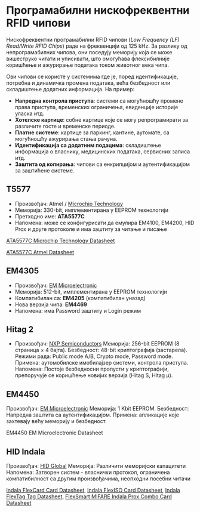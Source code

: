 # Програмабилни нискофреквентни RFID чипови

Нискофреквентни програмабилни RFID чипови (*Low Frequency (LF) Read/Write RFID
Chips*) раде на фреквенцији од 125 kHz. За разлику од непрограмабилних чипова,
они поседују меморију која се може вишеструко читати и уписивати, што омогућава
флексибилније коришћење и ажурирање података током животног века чипа.

Ови чипови се користе у системима где је, поред идентификације, потребна и
динамичка промена података, већа безбедност или складиштење додатних
информација. На пример:

* **Напредна контрола приступа**: системи са могућношћу промене права приступа,
временских ограничења, евиденције историје уласка итд.
* **Хотелске картице**: собне картице које се могу репрограмирати за различите
госте и временске периоде.
* **Платне системе**: картице за паркинг, кантине, аутомате, са могућношћу
ажурирања стања рачуна.
* **Идентификација са додатним подацима**: складиштење информација о власнику,
медицинских података, сервисних записа итд.
* **Заштита од копирања**: чипови са енкрипцијом и аутентификацијом за заштићене
системе.

## T5577

* Произвођач: Atmel / [Microchip Technology](https://www.microchip.com/)
* Меморија: 330-bit, имплементирана у EEPROM технологији
* Претходно име: **ATA5577C**
* Напомена: може се конфигурисати да емулира EM4100, EM4200, HID Prox и друге протоколе и има заштиту за читање и писање

[ATA5577C Microchip Technology Datasheet](./pdfs/ata5577c_microchip_technology_datasheet.pdf)

[ATA5577C Atmel Datasheet](./pdfs/ata5577c_atmel_datasheet.pdf)

## EM4305

* Произвођач: [EM Microelectronic](https://www.emmicroelectronic.com/)
* Меморија: 512-bit, имплементирана у EEPROM технологији
* Компатибилан са: **EM4205** (компатибилан уназад)
* Нова верзија чипа: **EM4469**
* Напомена: има Password заштиту и Login режим

## Hitag 2

* Произвођач: [NXP Semiconductors](https://www.nxp.com/)
Меморија: 256-bit EEPROM (8 страница × 4 бајта).
Безбедност: 48-bit криптографија (застарела).
Режими рада: Public mode A/B, Crypto mode, Password mode.
Примена: аутомобилске имобилајзер системи, контрола приступа.
Напомена: Постоје безбедносни пропусти у криптографији, препоручује се коришћење новијих верзија (Hitag S, Hitag µ).

## EM4450

Произвођач: [EM Microelectronic](https://www.emmicroelectronic.com/)
Меморија: 1 Kbit EEPROM.
Безбедност: Напредна заштита са аутентификацијом.
Примена: апликације које захтевају већу меморију и безбедност.

EM4450 EM Microelectronic Datasheet

## HID Indala

Произвођач: [HID Global](https://www.hidglobal.com/)
Меморија: Различити меморијски капацитети
Напомена: Затворен систем - власнички протокол, ограничена компатибилност са другим произвођачима, неопходни посебни читачи

[Indala FlexCard Card Datasheet](./pdfs/indala/indala-flexcard-card-ds-en.pdf),
[Indala FlexISO Card Datasheet](./pdfs/indala/indala-flexiso-card-ds-en.pdf),
[Indala FlexTag Tag Datasheet](./pdfs/indala/indala-flextag-tag-ds-en.pdf),
[FlexSmart MIFARE Indala Prox Combo Card Datasheet](./pdfs/indala/flexsmart_mifare_indala_prox_ds_en.pdf)
